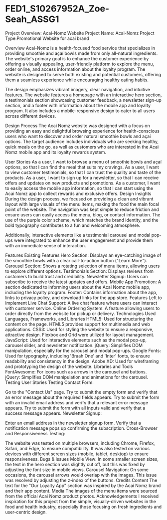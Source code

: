# FED1_S10267952A_Zoe-Seah_ASSG1
Project Overview: Acai-Nomz Website
Project Name: Acai-Nomz
Project Type:Promotional Website for acai brand 

Overview
Acai-Nomz is a health-focused food service that specializes in providing smoothie and açaí bowls made from only all-natural ingredients. The website's primary goal is to enhance the customer experience by offering a visually appealing, user-friendly platform to explore the menu, order online, and access information about the loyalty program. The website is designed to serve both existing and potential customers, offering them a seamless experience while encouraging healthy eating habits.

The design emphasizes vibrant imagery, clear navigation, and intuitive features. The website features a homepage with an interactive hero section, a testimonials section showcasing customer feedback, a newsletter sign-up section, and a footer with information about the mobile app and loyalty program. It also includes a mobile-responsive design to cater to all users across different devices.

Design Process
The Acai Nomz website was designed with a focus on providing an easy and delightful browsing experience for health-conscious users who want to discover and order natural smoothie bowls and açaí options. The target audience includes individuals who are seeking healthy, quick meals on the go, as well as customers who are interested in the Acai Nomz mobile app and its loyalty rewards system.

User Stories
As a user, I want to browse a menu of smoothie bowls and açaí options, so that I can find the meal that suits my cravings.
As a user, I want to view customer testimonials, so that I can trust the quality and taste of the products.
As a user, I want to sign up for a newsletter, so that I can receive offers and updates on new products and promotions.
As a customer, I want to easily access the mobile app information, so that I can start using the Acai Nomz app to collect rewards and exclusive offers.
Design Insights
During the design process, we focused on providing a clean and vibrant layout with large visuals of the menu items, making the food the main focal point of the website. The navigation was kept simple to reduce friction and ensure users can easily access the menu, blog, or contact information. The use of the purple color scheme, which matches the brand identity, and the bold typography contributes to a fun and welcoming atmosphere.

Additionally, interactive elements like a testimonial carousel and modal pop-ups were integrated to enhance the user engagement and provide them with an immediate sense of interaction.

Features
Existing Features
Hero Section: Displays an eye-catching image of the smoothie bowls with a clear call-to-action button ("Learn More").
Carousel Section: Shows a rotating selection of menu items, allowing users to explore different options.
Testimonials Section: Displays reviews from customers to build trust and credibility.
Newsletter Signup: Users can subscribe to receive the latest updates and offers.
Mobile App Promotion: A section dedicated to informing users about the Acai Nomz mobile app, including the loyalty program.
Footer: Contains information about the app, links to privacy policy, and download links for the app store.
Features Left to Implement
Live Chat Support: A live chat feature where users can interact with customer service.
Online Ordering System: A feature allowing users to order directly from the website for pickup or delivery.
Technologies Used
Languages, Frameworks, and Libraries
HTML5: Used for structuring the content on the page. HTML5 provides support for multimedia and web applications.
CSS3: Used for styling the website to ensure a responsive, attractive design. Flexbox and Grid were utilized for layout management.
JavaScript: Used for interactive elements such as the modal pop-up, carousel slider, and newsletter notification.
jQuery: Simplifies DOM manipulation, especially for the carousel and modal pop-ups.
Google Fonts: Used for typography, including 'Braah One' and 'Inter' fonts, to ensure readability and consistency in the design.
Adobe XD: Used for wireframing and prototyping the design of the website.
Libraries and Tools
FontAwesome: For icons such as arrows in the carousel and buttons.
jQuery: Simplifies DOM manipulation and animations for the carousel.
Testing
User Stories Testing
Contact Form:

Go to the "Contact Us" page.
Try to submit the empty form and verify that an error message about the required fields appears.
Try to submit the form with an invalid email address and verify that a relevant error message appears.
Try to submit the form with all inputs valid and verify that a success message appears.
Newsletter Signup:

Enter an email address in the newsletter signup form.
Verify that a notification message pops up confirming the subscription.
Cross-Browser and Responsiveness Testing:

The website was tested on multiple browsers, including Chrome, Firefox, Safari, and Edge, to ensure compatibility.
It was also tested on various devices with different screen sizes (mobile, tablet, desktop) to ensure responsiveness.
Bugs & Issues
Mobile View: In some smaller screen sizes, the text in the hero section was slightly cut off, but this was fixed by adjusting the font size in mobile views.
Carousel Navigation: On some occasions, the carousel arrows would overlap with the images. This issue was resolved by adjusting the z-index of the buttons.
Credits
Content
The text for the "Our Loyalty App" section was inspired by the Acai Nomz brand and their app content.
Media
The images of the menu items were sourced from the official Acai Nomz product photos.
Acknowledgements
I received inspiration for this project from the simple, visually-driven websites in the food and health industry, especially those focusing on fresh ingredients and user-centric design.
